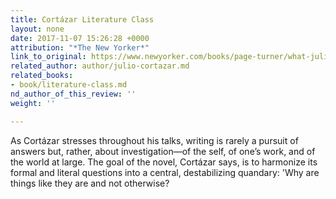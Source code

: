 ```yaml
---
title: Cortázar Literature Class
layout: none
date: 2017-11-07 15:26:28 +0000
attribution: "*The New Yorker*"
link_to_original: https://www.newyorker.com/books/page-turner/what-julio-cortazar-might-teach-us-about-teaching-writing
related_author: author/julio-cortazar.md
related_books:
- book/literature-class.md
nd_author_of_this_review: ''
weight: ''

---
```

As Cortázar stresses throughout his talks, writing is rarely a pursuit  of answers but, rather, about investigation—of the self, of one’s work, and of the world at large. The goal of the novel, Cortázar says, is to  harmonize its formal and literal questions into a central, destabilizing  quandary: 'Why are things like they are and not otherwise?